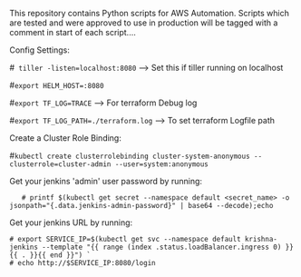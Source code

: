 This repository contains Python scripts for AWS Automation. Scripts which are tested and were approved to use in production will be tagged with a comment in start of each script....

Config Settings:

\#` tiller -listen=localhost:8080`  --> Set this if tiller running on localhost

\#`export HELM_HOST=:8080`

\#`export TF_LOG=TRACE`  --> For terraform Debug log

\#`export TF_LOG_PATH=./terraform.log`  --> To set terraform Logfile path

Create a Cluster Role Binding:

\#` kubectl create clusterrolebinding cluster-system-anonymous --clusterrole=cluster-admin --user=system:anonymous `

Get your jenkins 'admin' user password by running:
```
   # printf $(kubectl get secret --namespace default <secret_name> -o jsonpath="{.data.jenkins-admin-password}" | base64 --decode);echo 
  ```
Get your jenkins URL by running:
```
# export SERVICE_IP=$(kubectl get svc --namespace default krishna-jenkins --template "{{ range (index .status.loadBalancer.ingress 0) }}{{ . }}{{ end }}") `
# echo http://$SERVICE_IP:8080/login
```
